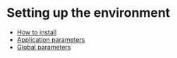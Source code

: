 # Setting up the environment

* [How to install](ee2-how-to-install.md)
* [Application parameters](3-1-18-2-application-parameters.md)
* [Global parameters](3-1-18-1-global-parameters.md)

